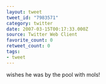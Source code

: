 ```yaml
---
layout: tweet
tweet_id: "7983571"
category: twitter
date: 2007-03-15T00:17:33.000Z
source: Twitter Web Client
favorite_count: 0
retweet_count: 0
tags:
- tweet
---
```


wishes he was by the pool with mols!
